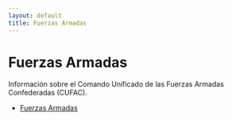 ```yaml
---
layout: default
title: Fuerzas Armadas
---
```


# Fuerzas Armadas

Información sobre el Comando Unificado de las Fuerzas Armadas Confederadas (CUFAC).

*   [Fuerzas Armadas](fuerzas-armadas.md) 


